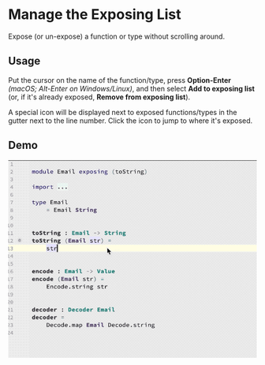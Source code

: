 # Manage the Exposing List

Expose (or un-expose) a function or type without scrolling around.

## Usage

Put the cursor on the name of the function/type, press **Option-Enter** _(macOS; Alt-Enter on Windows/Linux)_, and then select **Add to exposing list** (or, if it's already exposed, **Remove from exposing list**).

A special icon will be displayed next to exposed functions/types in the gutter next to the line number. Click the icon to jump to where it's exposed.

## Demo

![add/remove exposure demo](../assets/edit_exposing_list.gif)
